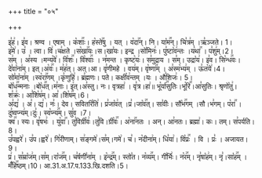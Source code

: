 +++
title = "०५"

+++


  
इ꣣ह꣢। इ꣣व। श्रण्व । एषाम् । क꣡शाः꣢꣯। ह꣡स्ते꣢꣯षु । यत् । व꣡दा꣢꣯न्। नि। या꣡म꣢꣯न्। चि꣣त्र꣢म् ।ऋ꣣ञ्जते। 1।  
इ꣣मे꣢। उ꣣ । त्वा। वि꣢।च꣣क्षते ।स꣡खा꣢꣯यः।स।खा꣣यः। इन्द्र ।सो꣡मिनः꣢। पु꣣ष्टा꣡व꣢न्तः ।य꣡था꣢꣯ । प꣣शु꣢म्।2।  
स꣢म् । अ꣣स्य ।मन्य꣡वे꣢। वि꣡शः꣢꣯। वि꣡श्वाः꣢꣯ । न꣣मन्त । कृष्ट꣡यः꣢। स꣣मुद्राय । स꣣म्। उद्रा꣡य꣢। इ꣣व। सि꣡न्ध꣢꣯वः।  
दे꣣वा꣡ना꣢म्। इत्।अ꣡वः꣢꣯। म꣣ह꣢त्। अत्।आ। वृ꣣णीमहे । वय꣢म्। वृ꣡ष्णा꣢꣯म् । अ꣣स्म꣡भ्य꣢म् । ऊ꣣त꣡ये꣢।4।  
सो꣣मा꣡ना꣢म् ।स्व꣡रा꣢꣯णम् ।कृ꣣णुहि꣢। ब्र꣣ह्मणः। पते। कक्षी꣡व꣢न्तम् ।यः । औ꣣शिजः꣢। 5।  
बो꣡ध꣢꣯न्मनाः ।बो꣡ध꣢꣯त्।म꣣नाः। इ꣢त्।अ꣣स्तु। नः। वृत्रहा꣢ । वृ꣣त्र।हा꣢॥ भू꣡र्या꣢꣯सुतिः।भू꣡रि꣢꣯।आ꣣सुतिः। श्रृणो꣡तु꣢। श꣣क्रः꣢। आ꣣शि꣡ष꣢म्। आ꣣।शि꣡ष꣢꣯म्।6।  
अ꣣द्य꣢ । अ꣣। द्य꣢। नः꣣। देव। सवितरि꣡ति꣢। प्र꣣जा꣡व꣢त् ।प्र꣣।जा꣡व꣢꣯त्। सा꣣वीः। सौ꣡भ꣢꣯गम् ।सौ।भ꣣गम्। प꣡रा꣢꣯ । दु꣣ष्वप्न्य꣢म्।दुः꣣। स्व꣡प्न्य꣢꣯म्। सु꣣व ।7।  
क्व꣢꣯। स्यः। वृ꣣षभः꣢ । यु꣡वा꣢꣯। तु꣣विग्री꣡वः꣢।तु꣣वि।ग्री꣡वः꣢꣯। अ꣡ना꣢꣯नतः । अन्। आ꣣नतः। ब्रह्मा꣢। कः। तम्। स꣣पर्यति।8।  
उ꣣पह्वरे꣢। उ꣣प।ह्वरे꣢। गि꣣रीणाम्। स꣢ङ्गमे꣢।स꣣म्।गमे꣢। च꣣। न꣡दीना꣢म्। धि꣣या꣢। वि꣡प्रः꣢꣯ । वि । प्रः꣣ । अजायत।9।  
प्र꣢। स꣣म्रा꣡ज꣢म्।स꣣म्।रा꣡ज꣢꣯म्। च꣣र्षणी꣣ना꣢म् । इ꣡न्द्र꣢꣯म्। स्तो꣣त। न꣡व्य꣢꣯म्। गी꣣र्भिः꣢। न꣡र꣢꣯म्। नृ꣣षा꣡ह꣢म्। नृ꣣।सा꣡ह꣢꣯म् ।मँ꣡हि꣢꣯ष्ठम्।10।
आ.31.अ.17.प.133.खि.दशति।5।  
